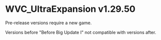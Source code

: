 # WVC_UltraExpansion v1.29.50

Pre-release versions require a new game.

Versions before "Before Big Update I" not compatible with versions after.
